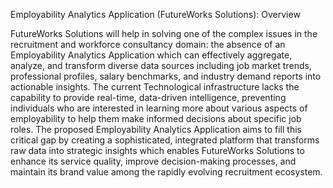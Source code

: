Employability Analytics Application (FutureWorks Solutions): Overview

FutureWorks Solutions will help in solving one of the complex issues in the recruitment and workforce
consultancy domain: the absence of an Employability Analytics Application which can effectively
aggregate, analyze, and transform diverse data sources including job market trends, professional profiles,
salary benchmarks, and industry demand reports into actionable insights. The current Technological
infrastructure lacks the capability to provide real-time, data-driven intelligence, preventing individuals
who are interested in learning more about various aspects of employability to help them make informed
decisions about specific job roles. The proposed Employability Analytics Application aims to fill this
critical gap by creating a sophisticated, integrated platform that transforms raw data into strategic insights
which enables FutureWorks Solutions to enhance its service quality, improve decision-making processes,
and maintain its brand value among the rapidly evolving recruitment ecosystem.
